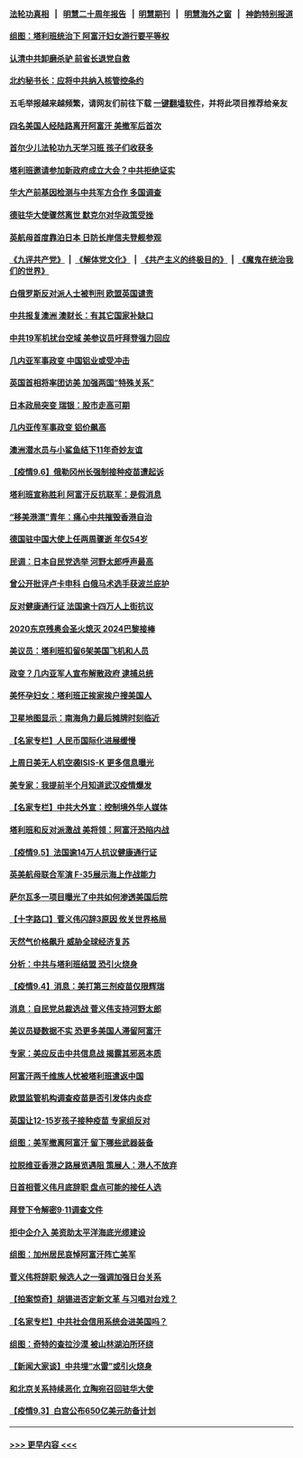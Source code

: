 #### [法轮功真相](https://github.com/gfw-breaker/truth/blob/master/README.md?t=0) &nbsp;&nbsp;|&nbsp;&nbsp; [明慧二十周年报告](https://github.com/gfw-breaker/mh-reports/blob/master/README.md?t=0) &nbsp;&nbsp;|&nbsp;&nbsp;[明慧期刊](https://github.com/gfw-breaker/mh-qikan) &nbsp;&nbsp;|&nbsp;&nbsp; [明慧海外之窗](https://github.com/gfw-breaker/mh-news/blob/master/README.md?t=0) &nbsp;&nbsp;|&nbsp;&nbsp; [神韵特别报道](https://github.com/gfw-breaker/mh-news/blob/master/shenyun.md?t=0)
#### [组图：塔利班统治下 阿富汗妇女游行要平等权](../pages/nsc418/n13214269.md?t=09070901) 
#### [认清中共卸磨杀驴 前省长退党自救](../pages/nsc418/n13090572.md?t=09070901) 
#### [北约秘书长：应将中共纳入核管控条约](../pages/nsc418/n13215158.md?t=09070901) 
#### 五毛举报越来越频繁，请网友们前往下载 [一键翻墙软件](https://github.com/gfw-breaker/ssr-accounts)，并将此项目推荐给亲友
#### [四名美国人经陆路离开阿富汗 美撤军后首次](../pages/nsc418/n13215186.md?t=09070901) 
#### [首尔少儿法轮功九天学习班 孩子们收获多](../pages/nsc418/n13214243.md?t=09070901) 
#### [塔利班邀请参加新政府成立大会？中共拒绝证实](../pages/nsc418/n13215098.md?t=09070901) 
#### [华大产前基因检测与中共军方合作 多国调查](../pages/nsc418/n13214923.md?t=09070901) 
#### [德驻华大使骤然离世 默克尔对华政策受挫](../pages/nsc418/n13214993.md?t=09070901) 
#### [英航母首度靠泊日本 日防长岸信夫登舰参观](../pages/nsc418/n13214957.md?t=09070901) 
#### [《九评共产党》](https://github.com/begood0513/9ping.md/blob/master/README.md) &nbsp;|&nbsp; [《解体党文化》](../../../../jtdwh.md/blob/master/README.md)  &nbsp;|&nbsp; [《共产主义的终极目的》](../../../../gczydzjmd.md/blob/master/README.md) &nbsp;|&nbsp; [《魔鬼在统治我们的世界》](../../../../mgztzwmdsj.md/blob/master/README.md) 
#### [白俄罗斯反对派人士被判刑 欧盟英国谴责](../pages/nsc418/n13214825.md?t=09070901) 
#### [中共报复澳洲 澳财长：有其它国家补缺口](../pages/nsc418/n13214310.md?t=09070901) 
#### [中共19军机扰台空域 美参议员吁拜登强力回应](../pages/nsc418/n13214324.md?t=09070901) 
#### [几内亚军事政变 中国铝业或受冲击](../pages/nsc418/n13214679.md?t=09070901) 
#### [英国首相将率团访美 加强两国“特殊关系”](../pages/nsc418/n13214641.md?t=09070901) 
#### [日本政局突变 瑞银：股市走高可期](../pages/nsc418/n13214339.md?t=09070901) 
#### [几内亚传军事政变 铝价飙高](../pages/nsc418/n13214421.md?t=09070901) 
#### [澳洲潜水员与小鲨鱼结下11年奇妙友谊](../pages/nsc418/n13213713.md?t=09070901) 
#### [【疫情9.6】俄勒冈州长强制接种疫苗遭起诉](../pages/nsc418/n13213836.md?t=09070901) 
#### [塔利班宣称胜利 阿富汗反抗联军：是假消息](../pages/nsc418/n13213939.md?t=09070901) 
#### [“移美港漂”青年：痛心中共摧毁香港自治](../pages/nsc418/n13213624.md?t=09070901) 
#### [德国驻中国大使上任两周骤逝 年仅54岁](../pages/nsc418/n13213720.md?t=09070901) 
#### [民调：日本自民党选举 河野太郎呼声最高](../pages/nsc418/n13213575.md?t=09070901) 
#### [曾公开批评卢卡申科 白俄马术选手获波兰庇护](../pages/nsc418/n13213163.md?t=09070901) 
#### [反对健康通行证 法国逾十四万人上街抗议](../pages/nsc418/n13212690.md?t=09070901) 
#### [2020东京残奥会圣火熄灭 2024巴黎接棒](../pages/nsc418/n13212753.md?t=09070901) 
#### [美议员：塔利班扣留6架美国飞机和人员](../pages/nsc418/n13212539.md?t=09070901) 
#### [政变？几内亚军人宣布解散政府 逮捕总统](../pages/nsc418/n13212411.md?t=09070901) 
#### [美怀孕妇女：塔利班正挨家挨户搜美国人](../pages/nsc418/n13212248.md?t=09070901) 
#### [卫星地图显示：南海角力最后摊牌时刻临近](../pages/nsc418/n13212321.md?t=09070901) 
#### [【名家专栏】人民币国际化进展缓慢](../pages/nsc418/n13212061.md?t=09070901) 
#### [上周日美无人机空袭ISIS-K 更多信息曝光](../pages/nsc418/n13212424.md?t=09070901) 
#### [美专家：我提前半个月知道武汉疫情爆发](../pages/nsc418/n13212212.md?t=09070901) 
#### [【名家专栏】中共大外宣：控制境外华人媒体](../pages/nsc418/n13212035.md?t=09070901) 
#### [塔利班和反对派激战 美将领：阿富汗恐陷内战](../pages/nsc418/n13212114.md?t=09070901) 
#### [【疫情9.5】法国逾14万人抗议健康通行证](../pages/nsc418/n13211628.md?t=09070901) 
#### [英美航母联合军演 F-35展示海上作战能力](../pages/nsc418/n13210531.md?t=09070901) 
#### [萨尔瓦多一项目曝光了中共如何渗透美国后院](../pages/nsc418/n13210770.md?t=09070901) 
#### [【十字路口】菅义伟闪辞3原因 攸关世界格局](../pages/nsc418/n13210242.md?t=09070901) 
#### [天然气价格飙升 威胁全球经济复苏](../pages/nsc418/n13210464.md?t=09070901) 
#### [分析：中共与塔利班结盟 恐引火烧身](../pages/nsc418/n13209905.md?t=09070901) 
#### [【疫情9.4】消息：美打第三剂疫苗仅限辉瑞](../pages/nsc418/n13210119.md?t=09070901) 
#### [消息：自民党总裁选战 菅义伟支持河野太郎](../pages/nsc418/n13209987.md?t=09070901) 
#### [美议员疑数据不实 恐更多美国人滞留阿富汗](../pages/nsc418/n13209779.md?t=09070901) 
#### [专家：美应反击中共信息战 揭露其邪恶本质](../pages/nsc418/n13209444.md?t=09070901) 
#### [阿富汗两千维族人忧被塔利班遣返中国](../pages/nsc418/n13209602.md?t=09070901) 
#### [欧盟监管机构调查疫苗是否引发体内炎症](../pages/nsc418/n13209341.md?t=09070901) 
#### [英国让12-15岁孩子接种疫苗 专家组反对](../pages/nsc418/n13209216.md?t=09070901) 
#### [组图：美军撤离阿富汗 留下哪些武器装备](../pages/nsc418/n13207565.md?t=09070901) 
#### [拉脱维亚香港之路展览遇阻 策展人：港人不放弃](../pages/nsc418/n13209309.md?t=09070901) 
#### [日首相菅义伟月底辞职 盘点可能的接任人选](../pages/nsc418/n13209125.md?t=09070901) 
#### [拜登下令解密9·11调查文件](../pages/nsc418/n13209169.md?t=09070901) 
#### [拒中企介入 美资助太平洋海底光缆建设](../pages/nsc418/n13208571.md?t=09070901) 
#### [组图：加州居民哀悼阿富汗阵亡美军](../pages/nsc418/n13207831.md?t=09070901) 
#### [菅义伟将辞职 候选人之一强调加强日台关系](../pages/nsc418/n13208683.md?t=09070901) 
#### [【拍案惊奇】胡锡进否定新文革 与习唱对台戏？](../pages/nsc418/n13208132.md?t=09070901) 
#### [【名家专栏】中共社会信用系统会进美国吗？](../pages/nsc418/n13208338.md?t=09070901) 
#### [组图：奇特的查拉沙漠 被山林湖泊所环绕](../pages/nsc418/n13207778.md?t=09070901) 
#### [【新闻大家谈】中共埋“水雷”或引火烧身](../pages/nsc418/n13208129.md?t=09070901) 
#### [和北京关系持续恶化 立陶宛召回驻华大使](../pages/nsc418/n13208170.md?t=09070901) 
#### [【疫情9.3】白宫公布650亿美元防备计划](../pages/nsc418/n13207941.md?t=09070901) 

----
#### [ >>> 更早内容 <<< ](../indexes/nsc418-earlier.md)
